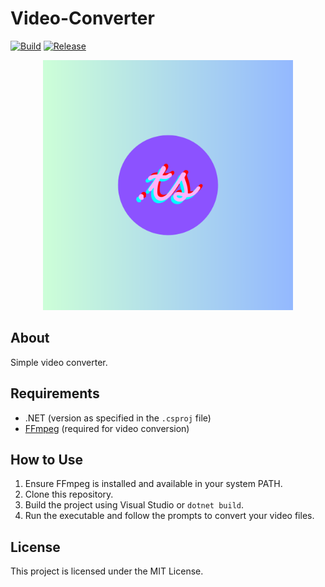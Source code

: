 # Video-Converter
[![Build](https://github.com/Konohamaru04/Video-Converter/actions/workflows/Build.yml/badge.svg)](https://github.com/Konohamaru04/Video-Converter/actions/workflows/Build.yml) [![Release](https://github.com/Konohamaru04/Video-Converter/actions/workflows/Release.yml/badge.svg)](https://github.com/Konohamaru04/Video-Converter/actions/workflows/Release.yml)

<p align="center">
  <img src="ts.png" alt="TS to MP4" width="400">
</p>

## About

Simple video converter.

## Requirements

- .NET (version as specified in the `.csproj` file)
- [FFmpeg](https://www.ffmpeg.org/download.html) (required for video conversion)

## How to Use

1. Ensure FFmpeg is installed and available in your system PATH.
2. Clone this repository.
3. Build the project using Visual Studio or `dotnet build`.
4. Run the executable and follow the prompts to convert your video files.

## License

This project is licensed under the MIT License.



